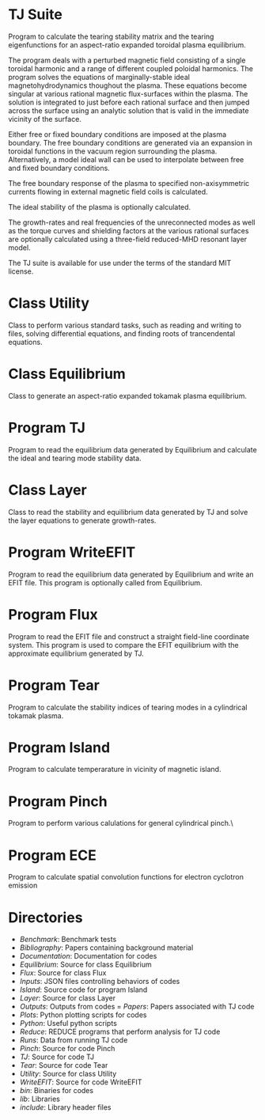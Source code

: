 # TJ Suite

Program to calculate the tearing stability matrix and the tearing eigenfunctions for an
aspect-ratio expanded toroidal plasma equilibrium.

The program deals with a perturbed magnetic field consisting of a single
toroidal harmonic and a range of different coupled poloidal harmonics.
The program solves the equations of marginally-stable ideal magnetohydrodynamics
thoughout the plasma. These equations become singular at various rational
magnetic flux-surfaces within the plasma. The solution is integrated to
just before each rational surface and then jumped across the surface using
an analytic solution that is valid in the immediate vicinity of the surface.

Either free or fixed boundary conditions are imposed at the plasma boundary.
The free boundary conditions are generated via an expansion in toroidal
functions in the vacuum region surrounding the plasma. Alternatively,
a model ideal wall can be used to interpolate between free and fixed
boundary conditions.

The free boundary response of the plasma to specified non-axisymmetric currents
flowing in external magnetic field coils is calculated.

The ideal stability of the plasma is optionally calculated.

The growth-rates and real frequencies of the unreconnected modes as well
as the torque curves and shielding factors at the various rational
surfaces are optionally calculated using a three-field reduced-MHD resonant
layer model.

The TJ suite is available for use under the terms of the standard MIT license.

# Class Utility

Class to perform various standard tasks, such as reading and writing to
files, solving differential equations, and finding roots of trancendental
equations.

# Class Equilibrium

Class to generate an aspect-ratio expanded tokamak plasma equilibrium.

# Program TJ

Program to read the equilibrium data generated by Equilibrium and calculate
the ideal and tearing mode stability data.

# Class Layer

Class to read the stability and equilibrium data generated by TJ and solve
the layer equations to generate growth-rates.

# Program WriteEFIT

Program to read the equilibrium data generated by Equilibrium and write an EFIT file.
This program is optionally called from Equilibrium.

# Program Flux

Program to read the EFIT file and construct a straight field-line coordinate system.
This program is used to compare the EFIT equilibrium with the approximate equilibrium generated by TJ.

# Program Tear

Program to calculate the stability indices of tearing modes in a cylindrical tokamak plasma.

# Program Island

Program to calculate temperarature in vicinity of magnetic island.

# Program Pinch

Program to perform various calulations for general cylindrical pinch.\

# Program ECE

Program to calculate spatial convolution functions for electron cyclotron emission 

# Directories

  - *Benchmark*:        Benchmark tests
  - *Bibliography*:	    Papers containing background material
  - *Documentation*: 	Documentation for codes
  - *Equilibrium*:	    Source for class Equilibrium
  - *Flux*:		        Source for class Flux
  - *Inputs*:		    JSON files controlling behaviors of codes
  - *Island*:           Source code for program Island
  - *Layer*:		    Source for class Layer
  - *Outputs*:		    Outputs from codes
  = *Papers*:           Papers associated with TJ code
  - *Plots*:		    Python plotting scripts for codes
  - *Python*:           Useful python scripts
  - *Reduce*:		    REDUCE programs that perform analysis for TJ code
  - *Runs*:             Data from running TJ code
  - *Pinch*:            Source for code Pinch 
  - *TJ*:		        Source for code TJ
  - *Tear*:		        Source for code Tear
  - *Utility*:          Source for class Utility
  - *WriteEFIT*:	    Source for code WriteEFIT
  - *bin*:		        Binaries for codes
  - *lib*:		        Libraries
  - *include*:		    Library header files
